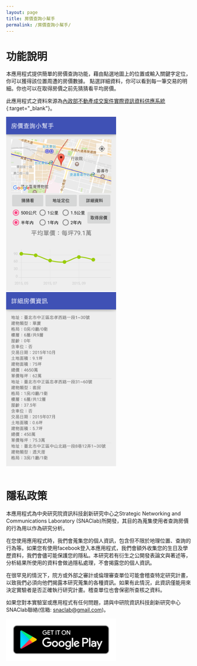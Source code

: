 ```yaml
---
layout: page
title: 房價查詢小幫手
permalink: /房價查詢小幫手/
---
```

# 功能說明
  本應用程式提供簡單的房價查詢功能，藉由點選地圖上的位置或輸入關鍵字定位，你可以獲得該位置周遭的房價數據。
點選詳細資料，你可以看到每一筆交易的明細。你也可以在取得房價之前先猜猜看平均房價。

此應用程式之資料來源為[內政部不動產成交案件實際資訊資料供應系統](http://lvr.land.moi.gov.tw/homePage.action){:target="_blank"}。

<div>

<img src="/images/actual_price_screenshot_1.png" alt="screenshot_1" style="width: 300px;">
<img src="/images/actual_price_screenshot_2.png" alt="screenshot_2" style="width: 300px;">

</div>

<br/>

# 隱私政策


本應用程式為中央研究院資訊科技創新研究中心之Strategic Networking and Communications Laboratory (SNAClab)所開發，其目的為蒐集使用者查詢房價的行為用以作為研究分析。    

在您使用應用程式時，我們會蒐集您的個人資訊，包含但不限於地理位置、查詢的行為等。如果您有使用facebook登入本應用程式，我們會額外收集您的生日及學歷資料，我們會儘可能保護您的隱私。本研究若有衍生之公開發表論文與著述等，分析結果所使用的資料會做過隱私處理，不會揭露您的個人資訊。

在很罕見的情況下，院方或外部之審計或倫理審查單位可能會稽查特定研究計畫，以致我們必須向他們揭露本研究蒐集的各種資訊。如果有此情況，此資訊僅能用來決定實驗者是否正確執行研究計畫。稽查單位也會保密所查核之資料。

如果您對本實驗室或應用程式有任何問題，請與中研院資訊科技創新研究中心SNAClab聯絡(信箱: snaclab@gmail.com)。

[<img alt="google_play" src="/images/google-play-badge.png" style="width:300px;">](https://play.google.com/store/apps/details?id=sinica.sychen.actualpriceregistration)
